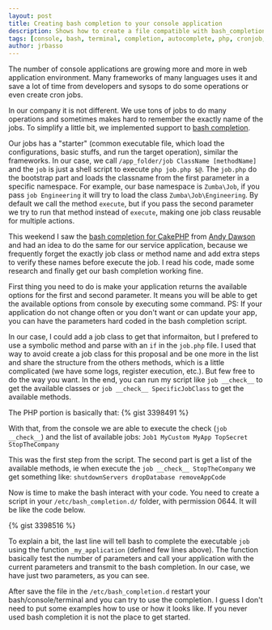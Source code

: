 ```yaml
---
layout: post
title: Creating bash completion to your console application
description: Shows how to create a file compatible with bash_completion.d and interact with user application
tags: [console, bash, terminal, completion, autocomplete, php, cronjob, tutorial]
author: jrbasso
---
```


The number of console applications are growing more and more in web application environment. Many frameworks of
many languages uses it and save a lot of time from developers and sysops to do some operations or even create
cron jobs.

In our company it is not different. We use tons of jobs to do many operations and sometimes makes hard to
remember the exactly name of the jobs. To simplify a little bit, we implemented support to
[bash completion](http://bash-completion.alioth.debian.org/).

Our jobs has a "starter" (common executable file, which load the configurations, basic stuffs, and run the
target operation), similar the frameworks. In our case, we call `/app_folder/job ClassName [methodName]` and
the `job` is just a shell script to execute `php job.php $@`. The `job.php` do the bootstrap part and loads
the classname from the first parameter in a specific namespace. For example, our base namespace is
`Zumba\Job`, if you pass `job Engineering` it will try to load the class `Zumba\Job\Engineering`.
By default we call the method `execute`, but if you pass the second parameter we try to run that method
instead of `execute`, making one job class reusable for multiple actions.

This weekend I saw the [bash completion for CakePHP](https://github.com/AD7six/cakephp-completion) from
[Andy Dawson](http://ad7six.com/) and had an idea to do the same for our service application, because
we frequently forget the exactly job class or method name and add extra steps to verify these names
before execute the job. I read his code, made some research and finally get our bash completion working
fine.

First thing you need to do is make your application returns the available options for the first and
second parameter. It means you will be able to get the available options from console by executing some
command. PS: If your application do not change often or you don't want or can update your app, you can have
the parameters hard coded in the bash completion script.

In our case, I could add a job class to get that informaiton, but I prefered to use a symbolic method and
parse with an `if` in the `job.php` file. I used that way to avoid create a job class for this proposal and
be one more in the list and share the structure from the others methods, which is a little complicated
(we have some logs, register execution, etc.). But few free to do the way you want. In the end, you can run
my script like `job __check__` to get the available classes or `job __check__ SpecificJobClass` to get
the available methods.

The PHP portion is basically that:
{% gist 3398491 %}

With that, from the console we are able to execute the check (`job __check__`) and the list of available jobs:
`Job1 MyCustom MyApp TopSecret StopTheCompany`

This was the first step from the script. The second part is get a list of the available methods, ie when
execute the `job __check__ StopTheCompany` we get something like: `shutdownServers dropDatabase removeAppCode`

Now is time to make the bash interact with your code. You need to create a script in your
`/etc/bash_completion.d/` folder, with permission 0644. It will be like the code below.

{% gist 3398516 %}

To explain a bit, the last line will tell bash to complete the executable `job` using the function
`_my_application` (defined few lines above). The function basically test the number of parameters and
call your application with the current parameters and transmit to the bash completion. In our case, we have
just two parameters, as you can see.

After save the file in the `/etc/bash_completion.d` restart your bash/console/terminal and you can try to
use the completion. I guess I don't need to put some examples how to use or how it looks like. If you never
used bash completion it is not the place to get started.
